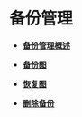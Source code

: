 # 备份管理<a name="ges_01_0017"></a>

-   **[备份管理概述](备份管理概述.md)**  

-   **[备份图](备份图.md)**  

-   **[恢复图](恢复图.md)**  

-   **[删除备份](删除备份.md)**  


